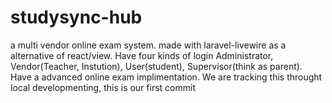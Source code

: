 # studysync-hub
 a multi vendor online exam system. made with laravel-livewire as a alternative of react/view. Have four kinds of login Administrator, Vendor(Teacher, Instution), User(student), Supervisor(think as parent). Have a advanced online exam implimentation. We are tracking this throught local developmenting, this is our first commit